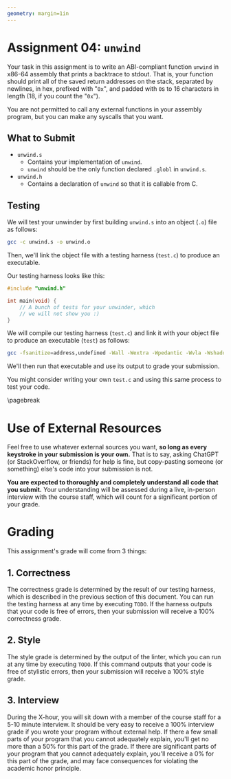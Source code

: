 ```yaml
---
geometry: margin=1in
---
```


# Assignment 04: `unwind`

Your task in this assignment is to write an ABI-compliant function `unwind` in x86-64 assembly that prints a backtrace to stdout.
That is, your function should print all of the saved return addresses on the stack, separated by newlines, in hex, prefixed with "`0x`", and padded with `0`s to 16 characters in length (18, if you count the "`0x`").

You are not permitted to call any external functions in your assembly program, but you can make any syscalls that you want.

## What to Submit

- `unwind.s`
    - Contains your implementation of `unwind`.
    - `unwind` should be the only function declared `.globl` in `unwind.s`.
- `unwind.h`
    - Contains a declaration of `unwind` so that it is callable from C.

## Testing

We will test your unwinder by first building `unwind.s` into an object (`.o`) file as follows:
```sh
gcc -c unwind.s -o unwind.o
```

Then, we'll link the object file with a testing harness (`test.c`) to produce an executable.

Our testing harness looks like this:
```C
#include "unwind.h"

int main(void) {
    // A bunch of tests for your unwinder, which
    // we will not show you :)
}
```

We will compile our testing harness (`test.c`) and link it with your object file to produce an executable (`test`) as follows:
```sh
gcc -fsanitize=address,undefined -Wall -Wextra -Wpedantic -Wvla -Wshadow test.c unwind.o -o test
```

We'll then run that executable and use its output to grade your submission.

You might consider writing your own `test.c` and using this same process to test your code.

\pagebreak

# Use of External Resources

Feel free to use whatever external sources you want, **so long as every keystroke in your submission is your own.**
That is to say, asking ChatGPT (or StackOverflow, or friends) for help is fine, but copy-pasting someone (or something) else's code into your submission is not.

**You are expected to thoroughly and completely understand all code that you submit.**
Your understanding will be assessed during a live, in-person interview with the course staff, which will count for a significant portion of your grade.

# Grading

This assignment's grade will come from 3 things:

## 1. Correctness

The correctness grade is determined by the result of our testing harness, which is described in the previous section of this document.
You can run the testing harness at any time by executing `TODO`.
If the harness outputs that your code is free of errors, then your submission will receive a 100% correctness grade.

## 2. Style

The style grade is determined by the output of the linter, which you can run at any time by executing `TODO`.
If this command outputs that your code is free of stylistic errors, then your submission will receive a 100% style grade.

## 3. Interview

During the X-hour, you will sit down with a member of the course staff for a 5-10 minute interview.
It should be very easy to receive a 100% interview grade if you wrote your program without external help.
If there a few small parts of your program that you cannot adequately explain, you'll get no more than a 50% for this part of the grade.
If there are significant parts of your program that you cannot adequately explain, you'll receive a 0% for this part of the grade, and may face consequences for violating the academic honor principle.
